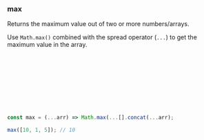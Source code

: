 ### max

Returns the maximum value out of two or more numbers/arrays.

Use `Math.max()` combined with the spread operator (`...`) to get the maximum value in the array.

```js










const max = (...arr) => Math.max(...[].concat(...arr);
```

```js
max([10, 1, 5]); // 10
```
